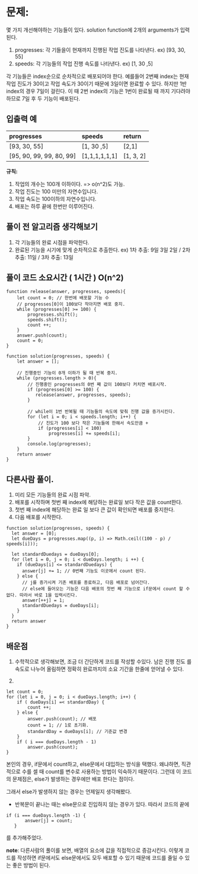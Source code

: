 # 문제:
몇 가지 개선해야하는 기능들이 있다. solution function에 2개의 arguments가 입력된다.

1. progresses: 각 기들을이 현재까지 진행된 작업 진도를 나타낸다. ex) [93, 30, 55]
2. speeds: 각 기능들의 작업 진행 속도를 나타낸다. ex) [1, 30 ,5]

각 기능들은 index순으로 순차적으로 배포되어야 한다. 예를들어 2번째 index는 현재 작업 진도가 30이고 작업 속도가 30이기 때문에 3일이면 완료할 수 있다.
하지만 1반 index의 경우 7일이 걸린다. 이 때 2번 index의 기능은 1번이 완료될 때 까지 기다려야 하므로 7일 후 두 기능이 배포된다.


## 입출력 예
|progresses|speeds|return|
|:-----|:-----|:-----|
|[93, 30, 55]|[1, 30 ,5]|[2,1]|
|[95, 90, 99, 99, 80, 99]|[1,1,1,1,1,1]|[1, 3, 2]|


**규칙:** 
1. 작업의 개수는 100개 이하이다. => o(n^2)도 가능.
2. 작업 진도는 100 미만의 자연수입니다.
3. 작업 속도는 100이하의 자연수입니다.
4. 배포는 하루 끝에 한번만 이루어진다.


## 풀이 전 알고리즘 생각해보기
1. 각 기능들의 완료 시점을 파악한다.
2. 완료된 기능을 시기에 맞게 순차적으로 추출한다. ex) 1차 추출: 9일 3일 2일 / 2차 추출: 11일 / 3차 추출: 13일

## 풀이 코드 소요시간 ( 1시간 ) O(n^2)
```
function release(answer, progresses, speeds){
    let count = 0; // 한번에 배포할 기능 수
    // progresses[0]이 100보다 작아지면 배포 중지.
    while (progresses[0] >= 100) {
        progresses.shift();
        speeds.shift();
        count ++;
    }
    answer.push(count);
    count = 0;
}

function solution(progresses, speeds) {
    let answer = [];
  
    // 진행중인 기능이 0개 이하가 될 때 반복 중지.
    while (progresses.length > 0){
        // 진행중인 progresses의 0번 째 값이 100보다 커치면 배포시작.
        if (progresses[0] >= 100) {
           release(answer, progresses, speeds);
        }

        // while이 1번 반복될 때 기능들의 속도에 맞춰 진행 값을 증가시킨다.
        for (let i = 0; i < speeds.length; i++) {
            // 진도가 100 보다 작은 기능들에 한해서 속도만큼 +
            if (progresses[i] < 100)
                progresses[i] += speeds[i];
        }
        console.log(progresses);
    }
    return answer
}

```
## 다른사람 풀이.
1. 미리 모든 기능들의 완료 시점 파악.
2. 배포를 시작하며 첫번 째 index에 해당하는 완료일 보다 작은 값을 count한다.
3. 첫번 째 index에 해당하는 완료 일 보다 큰 값이 확인되면 배포를 중지한다.
4. 다음 배포를 시작한다.

```
function solution(progresses, speeds) {
  let answer = [0];
  let dueDays = progresses.map((p, i) => Math.ceil((100 - p) / speeds[i]));
  
  let standardDuedays = dueDays[0];
  for (let i = 0, j = 0; i < dueDays.length; i ++) {
    if (dueDays[i] <= standardDuedays) {
      answer[j] += 1; // 0번째 기능도 이곳에서 count 된다.
    } else {
      // j를 증가시켜 기존 배포를 종료하고, 다음 배포로 넘어간다.
      // else에 들어오는 기능은 다음 배포의 첫번 째 기능으로 if문에서 count 할 수 없다. 따라서 바로 1을 입력시킨다.
      answer[++j] = 1;
      standardDuedays = dueDays[i];
    }
  }
  return answer
}
```

## 배운점

1. 수학적으로 생각해보면, 조금 더 간단하게 코드를 작성할 수있다.
남은 진행 진도 를 속도로 나누어 올림하면 정확히 완료까지의 소요 기간을 한줄에 얻어낼 수 있다.

2.  
```
let count = 0;
for (let i = 0, j = 0; i < dueDays.length; i++) {
    if ( dueDays[i] =< standardDay) {
        count ++;
    } else {
        answer.push(count); // 배포
        count = 1; // 1로 초기화.
        standardDay = dueDays[i]; // 기준값 변경
    }
    if ( i === dueDays.length - 1)
        answer.push(count);
}
```
본인의 경우, if문에서 count하고, else문에서 대입하는 방식을 택했다. 왜냐하면, 직관적으로 수를 셀 때 count를 변수로 사용하는 방법이 익숙하기 때문이다. 그런데 이 코드의 문제점은, else가 발생하는 경우에만 배포 한다는 점이다.

그래서 else가 발생하지 않는 경우는 언제일지 생각해봤다.
- 반복문이 끝나는 때는 else문으로 진입하지 않는 경우가 있다.
따라서 코드의 끝에
```
if (i === dueDays.length -1) {
       answer[j] = count;
   }
```
를 추가해주었다.

**note**: 다른사람의 풀이를 보면, 배열의 요소에 값을 직접적으로 증감시킨다.
이렇게 코드를 작성하면 if문에서도 else문에서도 모두 배포할 수 있기 때문에
코드를 줄일 수 있는 좋은 방법이 된다.
